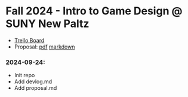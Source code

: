 # Fall 2024 - Intro to Game Design @ SUNY New Paltz
* [Trello Board](https://github.com/users/lettucegoblin/projects/2/views/1)
* Proposal: [pdf](proposal.pdf) [markdown](idea.md)

### 2024-09-24: 
* Init repo
* Add devlog.md
* Add proposal.md